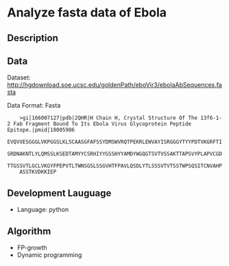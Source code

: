 # Analyze fasta data of Ebola

## Description




## Data

Dataset: http://hgdownload.soe.ucsc.edu/goldenPath/eboVir3/ebolaAbSequences.fasta

Data Format: Fasta

```
    >gi|166007127|pdb|2QHR|H Chain H, Crystal Structure Of The 13f6-1-2 Fab Fragment Bound To Its Ebola Virus Glycoprotein Peptide Epitope.|pmid|18005986
    EVQVVESGGGLVKPGGSLKLSCAASGFAFSSYDMSWVRQTPEKRLEWVAYISRGGGYTYYPDTVKGRFTI
    SRDNAKNTLYLQMSSLKSEDTAMYYCSRHIYYGSSHYYAMDYWGQGTSVTVSSAKTTAPSVYPLAPVCGD
    TTGSSVTLGCLVKGYFPEPVTLTWNSGSLSSGVHTFPAVLQSDLYTLSSSVTVTSSTWPSQSITCNVAHP
    ASSTKVDKKIEP
```

## Development Lauguage

- Language: python

## Algorithm

- FP-growth
- Dynamic programming



